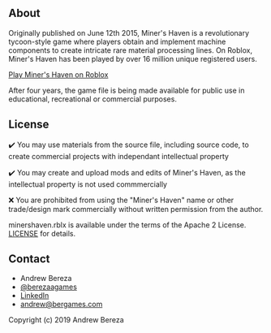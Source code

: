 ## About
Originally published on June 12th 2015, Miner's Haven is a revolutionary tycoon-style game where players obtain and implement machine components to create intricate rare material processing lines. On Roblox, Miner's Haven has been played by over 16 million unique registered users. 

[Play Miner's Haven on Roblox](https://www.roblox.com/games/258258996/Miners-Haven)

After four years, the game file is being made available for public use in educational, recreational or commercial purposes.  

## License 

✔️ You may use materials from the source file, including source code, to create commercial projects with independant intellectual property

✔️ You may create and upload mods and edits of Miner's Haven, as the intellectual property is not used commmercially

❌ You are prohibited from using the "Miner's Haven" name or other trade/design mark commercially without written permission from the author.


minershaven.rblx is available under the terms of the Apache 2 License. [LICENSE](LICENSE) for details. 
 
## Contact 
* Andrew Bereza
* [@berezaagames](https://twitter.com/berezaagames)
* [LinkedIn](https://www.linkedin.com/in/berezaa)
* andrew@bergames.com

Copyright (c) 2019 Andrew Bereza
